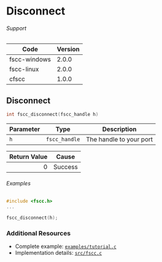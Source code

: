 # Disconnect

###### Support
| Code | Version |
| ---- | ------- |
| fscc-windows | 2.0.0 |
| fscc-linux | 2.0.0 |
| cfscc | 1.0.0 |


## Disconnect
```c
int fscc_disconnect(fscc_handle h)
```

| Parameter | Type | Description |
| --------- | ---- | ----------- |
| `h` | `fscc_handle` | The handle to your port |

| Return Value | Cause |
| ------------:| ----- |
| 0 | Success |

###### Examples
```c
#include <fscc.h>
...

fscc_disconnect(h);
```


### Additional Resources
- Complete example: [`examples/tutorial.c`](../examples/tutorial.c)
- Implementation details: [`src/fscc.c`](../src/fscc.c)
